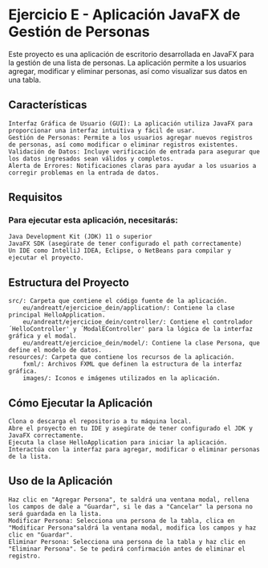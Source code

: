 # Ejercicio E - Aplicación JavaFX de Gestión de Personas

Este proyecto es una aplicación de escritorio desarrollada en JavaFX para la gestión de una lista de personas. La aplicación permite a los usuarios agregar, modificar y eliminar personas, así como visualizar sus datos en una tabla.

## Características

    Interfaz Gráfica de Usuario (GUI): La aplicación utiliza JavaFX para proporcionar una interfaz intuitiva y fácil de usar.
    Gestión de Personas: Permite a los usuarios agregar nuevos registros de personas, así como modificar o eliminar registros existentes.
    Validación de Datos: Incluye verificación de entrada para asegurar que los datos ingresados sean válidos y completos.
    Alerta de Errores: Notificaciones claras para ayudar a los usuarios a corregir problemas en la entrada de datos.

## Requisitos

### Para ejecutar esta aplicación, necesitarás:

    Java Development Kit (JDK) 11 o superior
    JavaFX SDK (asegúrate de tener configurado el path correctamente)
    Un IDE como IntelliJ IDEA, Eclipse, o NetBeans para compilar y ejecutar el proyecto.

## Estructura del Proyecto

    src/: Carpeta que contiene el código fuente de la aplicación.
        eu/andreatt/ejercicioe_dein/application/: Contiene la clase principal HelloApplication.
        eu/andreatt/ejercicioe_dein/controller/: Contiene el controlador ´HelloController' y ´ModalEController' para la lógica de la interfaz gráfica y el modal.
        eu/andreatt/ejercicioe_dein/model/: Contiene la clase Persona, que define el modelo de datos.
    resources/: Carpeta que contiene los recursos de la aplicación.
        fxml/: Archivos FXML que definen la estructura de la interfaz gráfica.
        images/: Iconos e imágenes utilizados en la aplicación.

## Cómo Ejecutar la Aplicación

    Clona o descarga el repositorio a tu máquina local.
    Abre el proyecto en tu IDE y asegúrate de tener configurado el JDK y JavaFX correctamente.
    Ejecuta la clase HelloApplication para iniciar la aplicación.
    Interactúa con la interfaz para agregar, modificar o eliminar personas de la lista.

## Uso de la Aplicación

    Haz clic en "Agregar Persona", te saldrá una ventana modal, rellena los campos de dale a "Guardar", si le das a "Cancelar" la persona no será guardada en la lista.
    Modificar Persona: Selecciona una persona de la tabla, clica en "Modificar Persona"saldrá la ventana modal, modifica los campos y haz clic en "Guardar".
    Eliminar Persona: Selecciona una persona de la tabla y haz clic en "Eliminar Persona". Se te pedirá confirmación antes de eliminar el registro.
